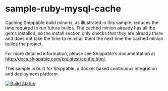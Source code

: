 sample-ruby-mysql-cache
===========================

Caching Shippable build minons, as illustrated in this sample, reduces the time required to run future builds.  The cached minion already has all the gems installed, so the install section only checks that they are already there and does not take the time to reinstall them the next time the cached minion builds the project.

For more detailed information, please see Shippable's documentation at http://docs.shippable.com/en/latest/config.html.

This sample is built for Shippable, a docker based continuous integration and deployment platform.

[![Build Status](http://0d5ee31b.ngrok.io/projects/57cf282a6ef8ea1800cd2673/badge?branch=August-2016)](https://beta.shippable.com/projects/5373de85f39baf5a00c05ade)
